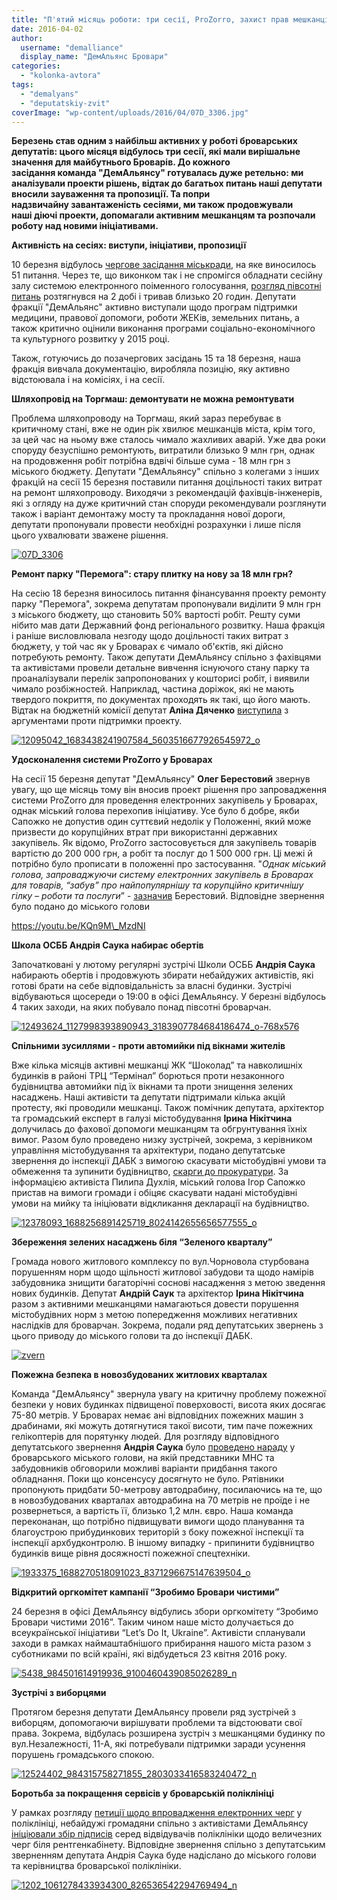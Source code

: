 ```yaml
---
title: "П'ятий місяць роботи: три сесії, ProZorro, захист прав мешканців, пожежна безпека та підготовка ЗУЧ"
date: 2016-04-02
author: 
  username: "demalliance"
  display_name: "ДемАльянс Бровари"
categories: 
  - "kolonka-avtora"
tags: 
  - "demalyans"
  - "deputatskiy-zvit"
coverImage: "wp-content/uploads/2016/04/07D_3306.jpg"
---
```


**Березень став одним з найбільш активних у роботі броварських депутатів: цього місяця відбулось три сесії, які мали вирішальне значення для майбутнього Броварів. До кожного засідання команда "ДемАльянсу" готувалась дуже ретельно: ми аналізували проекти рішень, відтак до багатьох питань наші депутати вносили зауваження та пропозиції. Та попри надзвичайну завантаженість сесіями, ми також продовжували наші діючі проекти, допомагали активним мешканцям та розпочали роботу над новими ініціативами.** 

**Активність на сесіях: виступи, ініціативи, пропозиції**

10 березня відбулось [чергове засідання міськради](https://mpz.brovary.org/zavtra-vidbudetsya-sesiya-miskrady-u-poryadku-dennomu-51-pytannya/), на яке виносилось 51 питання. Через те, що виконком так і не спромігся обладнати сесійну залу системою електронного поіменного голосування, [розгляд півсотні питань](https://mpz.brovary.org/deputaty-vydilyly-shhe-14-miljoniv-na-remont-mostu-na-torgmash/) розтягнувся на 2 добі і тривав близько 20 годин. Депутати фракції "ДемАльянс" активно виступали щодо програм підтримки медицини, правової допомоги, роботи ЖЕКів, земельних питань, а також критично оцінили виконання програми соціально-економічного та культурного розвитку у 2015 році.

Також, готуючись до позачергових засідань 15 та 18 березня, наша фракція вивчала документацію, виробляла позицію, яку активно відстоювала і на комісіях, і на сесії.

**Шляхопровід на Торгмаш: демонтувати не можна ремонтувати**

Проблема шляхопроводу на Торгмаш, який зараз перебуває в критичному стані, вже не один рік хвилює мешканців міста, крім того, за цей час на ньому вже сталось чимало жахливих аварій. Уже два роки споруду безуспішно ремонтують, витратили близько 9 млн грн, однак на продовження робіт потрібна вдвічі більше сума - 18 млн грн з міського бюджету. Депутати "ДемАльянсу" спільно з колегами з інших фракцій на сесії 15 березня поставили питання доцільності таких витрат на ремонт шляхопроводу. Виходячи з рекомендацій фахівців-інженерів, які з огляду на дуже критичний стан споруди рекомендували розглянути також і варіант демонтажу мосту та прокладання нової дороги, депутати пропонували провести необхідні розрахунки і лише після цього ухвалювати зважене рішення.

[![07D_3306](https://mpz.brovary.org/wp-content/uploads/2016/04/07D_3306.jpg)](https://mpz.brovary.org/wp-content/uploads/2016/04/07D_3306.jpg)

**Ремонт парку "Перемога": стару плитку на нову за 18 млн грн?**

На сесію 18 березня виносилось питання фінансування проекту ремонту парку "Перемога", зокрема депутатам пропонували виділити 9 млн грн з міського бюджету, що становить 50% вартості робіт. Решту суми нібито мав дати Державний фонд регіонального розвитку. Наша фракція і раніше висловлювала незгоду щодо доцільності таких витрат з бюджету, у той час як у Броварах є чимало об'єктів, які дійсно потребують ремонту. Також депутати ДемАльянсу спільно з фахівцями та активістами провели детальне вивчення існуючого стану парку та проаналізували перелік запропонованих у кошторисі робіт, і виявили чимало розбіжностей. Наприклад, частина доріжок, які не мають твердого покриття, по документах проходять як такі, що його мають. Відтак на бюджетній комісії депутат **Аліна Дяченко** [виступила](https://www.youtube.com/watch?v=unHGyVLrhNQ) з аргументами проти підтримки проекту.

[![12095042_1683438241907584_5603516677926545972_o](https://mpz.brovary.org/wp-content/uploads/2016/04/12095042_1683438241907584_5603516677926545972_o.jpg)](https://mpz.brovary.org/wp-content/uploads/2016/04/12095042_1683438241907584_5603516677926545972_o.jpg)

**Удосконалення системи ProZorro у Броварах**

На сесії 15 березня депутат "ДемАльянсу" **Олег Берестовий** звернув увагу, що ще місяць тому він вносив проект рішення про запровадження системи ProZorro для проведення електронних закупівель у Броварах, однак міський голова перехопив ініціативу. Усе було б добре, якби Сапожко не допустив один суттєвий недолік у Положенні, який може призвести до корупційних втрат при використанні державних закупівель. Як відомо, ProZorro застосовується для закупівель товарів вартістю до 200 000 грн, а робіт та послуг до 1 500 000 грн. Ці межі й потрібно було прописати в положенні про застосування. "_Однак міський голова, запроваджуючи систему електронних закупівель в Броварах для товарів, “забув” про найпопулярнішу та корупційно критичнішу гілку – роботи та послуги_” - [зазначив](https://mpz.brovary.org/neprozore-prozorro-v-brovarah-abo-trebapovazhatyvybirlyudej/) Берестовий. Відповідне звернення було подано до міського голови

https://youtu.be/KQn9M\_MzdNI

**Школа ОСББ Андрія Саука набирає обертів**

Започатковані у лютому регулярні зустрічі Школи ОСББ **Андрія Саука** набирають обертів і продовжують збирати небайдужих активістів, які готові брати на себе відповідальність за власні будинки. Зустрічі відбуваються щосереди о 19:00 в офісі ДемАльянсу. У березні відбулось 4 таких заходи, на яких побувало понад півсотні броварчан.

[![12493624_1127998393890943_3183907784684186474_o-768x576](https://mpz.brovary.org/wp-content/uploads/2016/04/12493624_1127998393890943_3183907784684186474_o-768x576.jpg)](https://mpz.brovary.org/wp-content/uploads/2016/04/12493624_1127998393890943_3183907784684186474_o-768x576.jpg)

**Спільними зусиллями - проти автомийки під вікнами жителів**

Вже кілька місяців активні мешканці ЖК “Шоколад” та навколишніх будинків в районі ТРЦ “Термінал” борються проти незаконного будівництва автомийки під їх вікнами та проти знищення зелених насаджень. Наші активісти та депутати підтримали кілька акцій протесту, які проводили мешканці. Також помічник депутата, архітектор та громадський експерт в галузі містобудування **Ірина Нікітчина**  долучилась до фахової допомоги мешканцям та обгрунтування їхніх вимог. Разом було проведено низку зустрічей, зокрема, з керівником управління містобудування та архітектури, подано депутатське звернення до інспекції ДАБК з вимогою скасувати містобудівні умови та обмеження та зупинити будівництво, [скарги до прокуратури](http://brovary.net.ua/aktualno/aktyvisty-zvernulysya-do-prokuratury-shhodo-budivnytstva-avtomyjky-na-kyyivskij/). За інформацією активіста Пилипа Духлія, міський голова Ігор Сапожко пристав на вимоги громади і обіцяє скасувати надані містобудівні умови на мийку та ініціювати відкликання декларації на будівництво.

[![12378093_1688256891425719_8024142655656577555_o](https://mpz.brovary.org/wp-content/uploads/2016/04/12378093_1688256891425719_8024142655656577555_o.jpg)](https://mpz.brovary.org/wp-content/uploads/2016/04/12378093_1688256891425719_8024142655656577555_o.jpg)

**Збереження зелених насаджень біля “Зеленого кварталу”**

Громада нового житлового комплексу по вул.Чорновола стурбована порушенням норм щодо щільності житлової забудови та щодо намірів забудовника знищити багаторічні соснові насадження з метою зведення нових будинків. Депутат **Андрій Саук** та архітектор **Ірина Нікітчина** разом з активними мешканцями намагаються довести порушення містобудівних норм з метою попередження можливих негативних наслідків для броварчан. Зокрема, подали ряд депутатських звернень з цього приводу до міського голови та до інспекції ДАБК.

[![zvern](https://mpz.brovary.org/wp-content/uploads/2016/04/zvern.jpg)](https://mpz.brovary.org/wp-content/uploads/2016/04/zvern.jpg)

**Пожежна безпека в новозбудованих житлових кварталах**

Команда "ДемАльянсу" звернула увагу на критичну проблему пожежної безпеки у нових будинках підвищеної поверховості, висота яких досягає 75-80 метрів. У Броварах немає ані відповідних пожежних машин з драбинами, які можуть дотягнутися такої висоти, тим паче пожежних гелікоптерів для порятунку людей. Для розгляду відповідного депутатського звернення **Андрія Саука** було [проведено нараду](http://video.brovary.org/zustrich-mns-nykiv-ta-zabudovnykiv-shhodo-pozhezhnoyi-drabyny-brovary-18-bereznya-2016-roku/) у броварського міського голови, на якій представники МНС та забудовників обговорили можливі варіанти придбання такого обладнання. Поки що консенсусу досягнуто не було. Рятівники пропонують придбати 50-метрову автодрабину, посилаючись на те, що в новозбудованих кварталах автодрабина на 70 метрів не проїде і не розвернеться, а вартість її, близько 1,2 млн. євро. Наша команда переконанан, що потрібно підвищувати вимоги щодо планування та благоустрою прибудинкових територій з боку пожежної інспекції та інспекції архбудконтролю. В іншому випадку - припинити будівництво будинків вище рівня досяжності пожежної спецтехніки.

[![1933375_1688270518091023_8371296675147639504_o](https://mpz.brovary.org/wp-content/uploads/2016/04/1933375_1688270518091023_8371296675147639504_o.jpg)](https://mpz.brovary.org/wp-content/uploads/2016/04/1933375_1688270518091023_8371296675147639504_o.jpg)

**Відкритий оргкомітет кампанії “Зробимо Бровари чистими”**

24 березня в офісі ДемАльянсу відбулись збори оргкомітету “Зробимо Бровари чистими 2016”. Таким чином наше місто долучається до всеукраїнської ініціативи “Let’s Do It, Ukraine”. Активісти спланували заходи в рамках наймаштабнішого прибирання нашого міста разом з суботниками по всій країні, які відбудеться 23 квітня 2016 року.

[![5438_984501614919936_9100460439085026289_n](https://mpz.brovary.org/wp-content/uploads/2016/04/5438_984501614919936_9100460439085026289_n.jpg)](https://mpz.brovary.org/wp-content/uploads/2016/04/5438_984501614919936_9100460439085026289_n.jpg)

**Зустрічі з виборцями**

Протягом березня депутати ДемАльянсу провели ряд зустрічей з виборцям, допомогаючи вирішувати проблеми та відстоювати свої права. Зокрема, відбулась розширена зустріч з мешканцями будинку по вул.Незалежності, 11-А, які потребували підтримки заради усунення порушень громадського спокою.

[![12524402_984315758271855_2803033416583240472_n](https://mpz.brovary.org/wp-content/uploads/2016/04/12524402_984315758271855_2803033416583240472_n.jpg)](https://mpz.brovary.org/wp-content/uploads/2016/04/12524402_984315758271855_2803033416583240472_n.jpg)

**Боротьба за покращення сервісів у броварській поліклініці**

У рамках розгляду [петиції щодо впровадження електронних черг](http://petition.brovary.org/39-Vprovadzhennya-sistemi-elektronnix-cherg-u-brovarskix-poliklinikax) у поліклініці, небайдужі громадяни спільно з активістами ДемАльянсу [ініціювали збір підписів](https://www.facebook.com/photo.php?fbid=1061278433934300&set=gm.1220929257937038&type=3&permPage=1) серед відвідувачів поліклініки щодо величезних черг біля рентгенкабінету. Відповідне звернення спільно з депутатським зверненням депутата Андрія Саука буде надіслано до міського голови та керівництва броварської поліклініки.

[![1202_1061278433934300_826536542294769494_n](https://mpz.brovary.org/wp-content/uploads/2016/04/1202_1061278433934300_826536542294769494_n.jpg)](https://mpz.brovary.org/wp-content/uploads/2016/04/1202_1061278433934300_826536542294769494_n.jpg)
